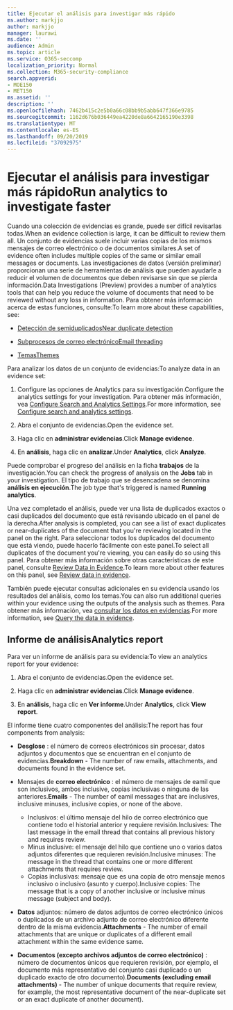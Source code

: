 ```yaml
---
title: Ejecutar el análisis para investigar más rápido
ms.author: markjjo
author: markjjo
manager: laurawi
ms.date: ''
audience: Admin
ms.topic: article
ms.service: O365-seccomp
localization_priority: Normal
ms.collection: M365-security-compliance
search.appverid:
- MOE150
- MET150
ms.assetid: ''
description: ''
ms.openlocfilehash: 7462b415c2e5b0a66c08bb9b5abb647f366e9785
ms.sourcegitcommit: 1162d676b036449ea4220de8a6642165190e3398
ms.translationtype: MT
ms.contentlocale: es-ES
ms.lasthandoff: 09/20/2019
ms.locfileid: "37092975"
---
```

# <a name="run-analytics-to-investigate-faster"></a><span data-ttu-id="1d0a4-102">Ejecutar el análisis para investigar más rápido</span><span class="sxs-lookup"><span data-stu-id="1d0a4-102">Run analytics to investigate faster</span></span>

<span data-ttu-id="1d0a4-103">Cuando una colección de evidencias es grande, puede ser difícil revisarlas todas.</span><span class="sxs-lookup"><span data-stu-id="1d0a4-103">When an evidence collection is large, it can be difficult to review them all.</span></span> <span data-ttu-id="1d0a4-104">Un conjunto de evidencias suele incluir varias copias de los mismos mensajes de correo electrónico o de documentos similares.</span><span class="sxs-lookup"><span data-stu-id="1d0a4-104">A set of evidence often includes multiple copies of the same or similar email messages or documents.</span></span> <span data-ttu-id="1d0a4-105">Las investigaciones de datos (versión preliminar) proporcionan una serie de herramientas de análisis que pueden ayudarle a reducir el volumen de documentos que deben revisarse sin que se pierda información.</span><span class="sxs-lookup"><span data-stu-id="1d0a4-105">Data Investigations (Preview) provides a number of analytics tools that can help you reduce the volume of documents that need to be reviewed without any loss in information.</span></span> <span data-ttu-id="1d0a4-106">Para obtener más información acerca de estas funciones, consulte:</span><span class="sxs-lookup"><span data-stu-id="1d0a4-106">To learn more about these capabilities, see:</span></span>

- [<span data-ttu-id="1d0a4-107">Detección de semiduplicados</span><span class="sxs-lookup"><span data-stu-id="1d0a4-107">Near duplicate detection</span></span>](near-duplicates.md)

- [<span data-ttu-id="1d0a4-108">Subprocesos de correo electrónico</span><span class="sxs-lookup"><span data-stu-id="1d0a4-108">Email threading</span></span>](email-threading.md)

- [<span data-ttu-id="1d0a4-109">Temas</span><span class="sxs-lookup"><span data-stu-id="1d0a4-109">Themes</span></span>](themes.md)

<span data-ttu-id="1d0a4-110">Para analizar los datos de un conjunto de evidencias:</span><span class="sxs-lookup"><span data-stu-id="1d0a4-110">To analyze data in an evidence set:</span></span>

1. <span data-ttu-id="1d0a4-111">Configure las opciones de Analytics para su investigación.</span><span class="sxs-lookup"><span data-stu-id="1d0a4-111">Configure the analytics settings for your investigation.</span></span> <span data-ttu-id="1d0a4-112">Para obtener más información, vea [Configure Search and Analytics Settings](configure-search-analytics-settings.md).</span><span class="sxs-lookup"><span data-stu-id="1d0a4-112">For more information, see [Configure search and analytics settings](configure-search-analytics-settings.md).</span></span>

2. <span data-ttu-id="1d0a4-113">Abra el conjunto de evidencias.</span><span class="sxs-lookup"><span data-stu-id="1d0a4-113">Open the evidence set.</span></span>

3. <span data-ttu-id="1d0a4-114">Haga clic en **administrar evidencias**.</span><span class="sxs-lookup"><span data-stu-id="1d0a4-114">Click **Manage evidence**.</span></span>

4. <span data-ttu-id="1d0a4-115">En **análisis**, haga clic en **analizar**.</span><span class="sxs-lookup"><span data-stu-id="1d0a4-115">Under **Analytics**, click **Analyze**.</span></span>

<span data-ttu-id="1d0a4-116">Puede comprobar el progreso del análisis en la ficha **trabajos** de la investigación.</span><span class="sxs-lookup"><span data-stu-id="1d0a4-116">You can check the progress of analysis on the **Jobs** tab in your investigation.</span></span> <span data-ttu-id="1d0a4-117">El tipo de trabajo que se desencadena se denomina **análisis en ejecución**.</span><span class="sxs-lookup"><span data-stu-id="1d0a4-117">The job type that's triggered is named **Running analytics**.</span></span>

 <span data-ttu-id="1d0a4-118">Una vez completado el análisis, puede ver una lista de duplicados exactos o casi duplicados del documento que está revisando ubicado en el panel de la derecha.</span><span class="sxs-lookup"><span data-stu-id="1d0a4-118">After analysis is completed, you can see a list of exact duplicates or near-duplicates of the document that you're reviewing located in the panel on the right.</span></span> <span data-ttu-id="1d0a4-119">Para seleccionar todos los duplicados del documento que está viendo, puede hacerlo fácilmente con este panel.</span><span class="sxs-lookup"><span data-stu-id="1d0a4-119">To select all duplicates of the document you're viewing, you can easily do so using this panel.</span></span> <span data-ttu-id="1d0a4-120">Para obtener más información sobre otras características de este panel, consulte [Review Data in Evidence](review-data-in-evidence.md).</span><span class="sxs-lookup"><span data-stu-id="1d0a4-120">To learn more about other features on this panel, see [Review data in evidence](review-data-in-evidence.md).</span></span> 

<span data-ttu-id="1d0a4-121">También puede ejecutar consultas adicionales en su evidencia usando los resultados del análisis, como los temas.</span><span class="sxs-lookup"><span data-stu-id="1d0a4-121">You can also run additional queries within your evidence using the outputs of the analysis such as themes.</span></span> <span data-ttu-id="1d0a4-122">Para obtener más información, vea [consultar los datos en evidencias](evidence-query.md).</span><span class="sxs-lookup"><span data-stu-id="1d0a4-122">For more information, see [Query the data in evidence](evidence-query.md).</span></span>

## <a name="analytics-report"></a><span data-ttu-id="1d0a4-123">Informe de análisis</span><span class="sxs-lookup"><span data-stu-id="1d0a4-123">Analytics report</span></span>

<span data-ttu-id="1d0a4-124">Para ver un informe de análisis para su evidencia:</span><span class="sxs-lookup"><span data-stu-id="1d0a4-124">To view an analytics report for your evidence:</span></span>

1. <span data-ttu-id="1d0a4-125">Abra el conjunto de evidencias.</span><span class="sxs-lookup"><span data-stu-id="1d0a4-125">Open the evidence set.</span></span>

2. <span data-ttu-id="1d0a4-126">Haga clic en **administrar evidencias**.</span><span class="sxs-lookup"><span data-stu-id="1d0a4-126">Click **Manage evidence**.</span></span>

3. <span data-ttu-id="1d0a4-127">En **análisis**, haga clic en **Ver informe**.</span><span class="sxs-lookup"><span data-stu-id="1d0a4-127">Under **Analytics**, click **View report**.</span></span>

<span data-ttu-id="1d0a4-128">El informe tiene cuatro componentes del análisis:</span><span class="sxs-lookup"><span data-stu-id="1d0a4-128">The report has four components from analysis:</span></span>

- <span data-ttu-id="1d0a4-129">**Desglose** : el número de correos electrónicos sin procesar, datos adjuntos y documentos que se encuentran en el conjunto de evidencias.</span><span class="sxs-lookup"><span data-stu-id="1d0a4-129">**Breakdown** - The number of raw emails, attachments, and documents found in the evidence set.</span></span>

- <span data-ttu-id="1d0a4-130">Mensajes de **correo electrónico** : el número de mensajes de eamil que son inclusivos, ambos inclusive, copias inclusivas o ninguna de las anteriores.</span><span class="sxs-lookup"><span data-stu-id="1d0a4-130">**Emails** - The number of eamil messages that are inclusives, inclusive minuses, inclusive copies, or none of the above.</span></span>
   - <span data-ttu-id="1d0a4-131">Inclusivos: el último mensaje del hilo de correo electrónico que contiene todo el historial anterior y requiere revisión.</span><span class="sxs-lookup"><span data-stu-id="1d0a4-131">Inclusives: The last message in the email thread that contains all previous history and requires review.</span></span>
   - <span data-ttu-id="1d0a4-132">Minus inclusive: el mensaje del hilo que contiene uno o varios datos adjuntos diferentes que requieren revisión.</span><span class="sxs-lookup"><span data-stu-id="1d0a4-132">Inclusive minuses: The message in the thread that contains one or more different attachments that requires review.</span></span>
   - <span data-ttu-id="1d0a4-133">Copias inclusivas: mensaje que es una copia de otro mensaje menos inclusivo o inclusivo (asunto y cuerpo).</span><span class="sxs-lookup"><span data-stu-id="1d0a4-133">Inclusive copies: The message that is a copy of another inclusive or inclusive minus message (subject and body).</span></span>

- <span data-ttu-id="1d0a4-134">**Datos** adjuntos: número de datos adjuntos de correo electrónico únicos o duplicados de un archivo adjunto de correo electrónico diferente dentro de la misma evidencia.</span><span class="sxs-lookup"><span data-stu-id="1d0a4-134">**Attachments** - The number of email attachments that are unique or duplicates of a different email attachment within the same evidence same.</span></span>

- <span data-ttu-id="1d0a4-135">**Documentos (excepto archivos adjuntos de correo electrónico)** : número de documentos únicos que requieren revisión, por ejemplo, el documento más representativo del conjunto casi duplicado o un duplicado exacto de otro documento).</span><span class="sxs-lookup"><span data-stu-id="1d0a4-135">**Documents (excluding email attachments)** - The number of unique documents that require review, for example, the most representative document of the near-duplicate set or an exact duplicate of another document).</span></span>